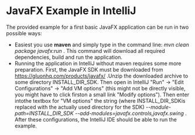 # JavaFX Example in IntelliJ

The provided example for a first basic JavaFX application can be run in two possible ways:

* Easiest you use **maven** and simply type in the command line: _mvn clean package javafx:run_ . This command will download all required dependencies, build and run the application.
* Running the application in IntelliJ without maven requires some more preparation. First, the JavaFX SDK must be downloaded from https://gluonhq.com/products/javafx/ .Unzip the downloaded archive to some directory INSTALL_DIR_SDK. Then open in IntelliJ "Run" -> "Edit Configurations" -> "Add VM options" (this might not be directly visible, you might have to click firston a small link "Modify options"). Then enter intothe textbox for "VM options" the string (where INSTALL_DIR_SDKis replaced with the actually used directory for the SDK) _--module-path=INSTALL_DIR_SDK --add-modules=javafx.controls,javafx.swing_ . After these configurations, the IntelliJ IDE should be able to run the example.
